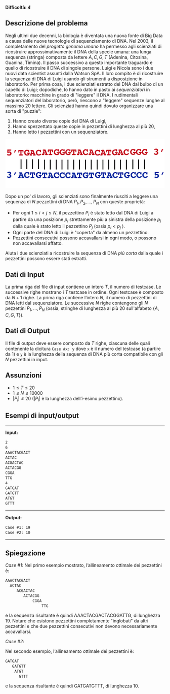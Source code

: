 **Difficoltà: _4_**

## Descrizione del problema
Negli ultimi due decenni, la biologia è diventata una nuova fonte di Big Data a causa delle nuove tecnologie di sequenziamento di DNA. Nel $2003$, il completamento del *progetto genoma umano* ha permesso agli scienziati di ricostruire approssimativamente il DNA della specie umana: una lunga sequenza (stringa) composta da lettere $A,C,G,T$ (Adenina, Citosina, Guanina, Timina).
Il passo successivo a questo importante traguardo è quello di ricostruire il DNA di singole persone. 
Luigi e Nicola sono i due nuovi data scientist assunti dalla Watson SpA. Il loro compito è di ricostruire la sequenza di DNA di Luigi usando gli strumenti a disposizione in laboratorio. Per prima cosa, i due scienziati estratto del DNA dal bulbo di un capello di Luigi; dopodichè, lo hanno dato in pasto ai *sequenziatori* in laboratorio: macchine in grado di "leggere" il DNA. I rudimentali sequenziatori del laboratorio, però, riescono a "leggere" sequenze lunghe al massimo $20$ lettere. Gli scienziati hanno quindi dovuto organizzare una sorta di "puzzle":

1. Hanno creato diverse copie del  DNA di Luigi,
2. Hanno spezzettato queste copie in pezzettini di lunghezza al più $20$,
3. Hanno letto i pezzettini con un sequenziatore.

![Grafica della DNA](dna.jpg)

Dopo un po' di lavoro, gli scienziati sono finalmente riusciti a leggere una sequenza di $N$ pezzettini di DNA $P_1, P_2, . . . , P_N$ con queste proprietà:

* Per ogni $1\le i \lt j \le N$, il pezzettino $P_i$ è stato letto dal DNA di Luigi a partire da una posizione $p_i$ strettamente più a sinistra della posizione $p_j$ dalla quale è stato letto il pezzettino $P_j$ (ossia $p_i \lt p_j$ ).
* Ogni parte del DNA di Luigi è "coperta" da almeno un pezzettino.
* Pezzettini consecutivi possono accavallarsi in ogni modo, o possono non accavallarsi affatto.

Aiuta i due scienziati a ricostruire la sequenza di DNA *più corta* dalla quale i pezzettini possono essere stati estratti.


## Dati di Input

La prima riga del file di input contiene un intero $T$, il numero di testcase. 
Le successive righe mostrano i $T$ testcase in ordine. Ogni testcase è composto da $N+1$ righe. La prima riga contiene l’intero $N$, il numero di pezzettini di DNA letti dal sequenziatore. Le successive $N$ righe contengono gli $N$ pezzettini $P_1, . . . , P_N$ (ossia, stringhe di lunghezza al più $20$ sull'alfabeto {$A, C, G, T$}).

## Dati di Output
Il file di output deve essere composto da $T$ righe, ciascuna delle quali contenente la dicitura ```Case #x: y``` dove `x` è il numero del testcase (a partire da $1$) e `y` è la lunghezza della sequenza di DNA più corta compatibile con gli $N$ pezzettini in input.

## Assunzioni
* $1 \le T \le 20$
* $1 \le N \le 10000$
* $|P_i| \le 20$ ($|P_i|$ è la lunghezza dell’*i*-esimo pezzettino).

## Esempi di input/output

***

**Input:**
```
2
6
AAACTACGACT
ACTAC
ACGACTAC
ACTACGG
CGGA
TTG
4
GATGAT
GATGTT
ATGT
GTTT
```

***

**Output:**
```
Case #1: 19
Case #2: 10
```

***
## Spiegazione

*Case #1*:
Nel primo esempio mostrato, l’allineamento ottimale dei pezzettini è:

```
AAACTACGACT
  ACTAC
     ACGACTAC
        ACTACGG
            CGGA
                TTG
```

e la sequenza risultante è quindi AAACTACGACTACGGATTG, di lunghezza $19$. Notare che esistono pezzettini completamente "inglobati" da altri pezzettini e che due pezzettini consecutivi non devono necessariamente accavallarsi.

*Case #2*:

Nel secondo esempio, l’allineamento ottimale dei pezzettini è:

```
GATGAT
   GATGTT
    ATGT
      GTTT
```

e la sequenza risultante è quindi GATGATGTTT, di lunghezza $10$.
